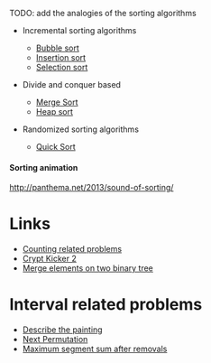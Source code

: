 TODO: add the analogies of the sorting algorithms


- Incremental sorting algorithms
	- [Bubble sort](bubblesort)
	- [Insertion sort](insertionsort)
	- [Selection sort](selectionsort)

- Divide and conquer based
	- [Merge Sort](mergesort)
	- [Heap sort](heapsort)

- Randomized sorting algorithms
	- [Quick Sort](quicksort)

#### Sorting animation

http://panthema.net/2013/sound-of-sorting/

Links
=======

- [Counting related problems](https://www.hackerrank.com/challenges/fraudulent-activity-notifications/problem)
- [Crypt Kicker 2](https://uva.onlinejudge.org/index.php?option=com_onlinejudge&Itemid=8&category=16&page=show_problem&problem=791)
- [Merge elements on two binary tree](https://leetcode.com/problems/all-elements-in-two-binary-search-trees/)

Interval related problems
=========================

- [Describe the painting](https://leetcode.com/contest/biweekly-contest-57/problems/describe-the-painting/)
- [Next Permutation](https://leetcode.com/problems/next-permutation/)
- [Maximum segment sum after removals](https://leetcode.com/problems/maximum-segment-sum-after-removals/description/)

